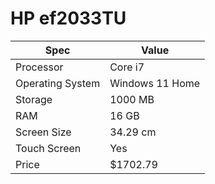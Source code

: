 # HP ef2033TU

| Spec | Value |
|---|---|
| Processor | Core i7 |
| Operating System | Windows 11 Home |
| Storage | 1000 MB |
| RAM | 16 GB |
| Screen Size | 34.29 cm |
| Touch Screen | Yes |
| Price | $1702.79 |
